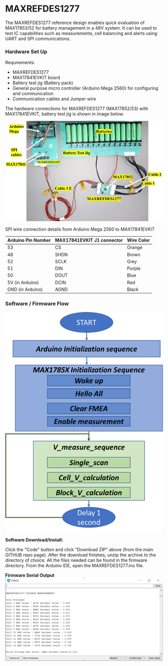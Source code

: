 # MAXREFDES1277
The MAXREFDES1277 reference design enables quick evaluation of MAX17853/52 for battery management in a 48V system. It can be used to test IC capabilities such as measurements, cell balancing and alerts using UART and SPI communications.

### Hardware Set Up

Requirements:
- MAXREFDES1277
- MAX17841EVKIT board
- Battery test jig (Battery pack)
- General purpose micro controller (Arduino Mega 2560) for configuring and communication
- Communication cables and Jumper wire

The hardware connections for MAXREFDES1277 (MAX17852/53) with MAX17841EVKIT, battery test jig is shown in image below.

![image](setup.png)

SPI wire connection details from Arduino Mega 2560 to MAX17841EVKIT

| Arduino Pin Number | MAX17841EVKIT J1 connector | Wire Color |
| --------------------------- | ------------------ | ---------- |
| 53 | CS | Orange |
| 48 | SHDN | Brown |
| 52 | SCLK | Grey |
| 51 | DIN | Purple |
| 50 | DOUT | Blue |
| 5V (in Arduino) | DCIN | Red |
| GND (in Arduino) | AGND | Black |


### Software / Firmware Flow
![image](software_flow.png)

**Software Download/Install:**

Click the "Code" button and click "Download ZIP" above (from the main GITHUB repo page). After the download finishes, unzip the archive to the directory of choice. All the files needed can be found in the firmware directory.  From the Arduino IDE, open the MAXREFDES1277.ino file. 

**Firmware Serial Output**
![image](serial_terminal.png)